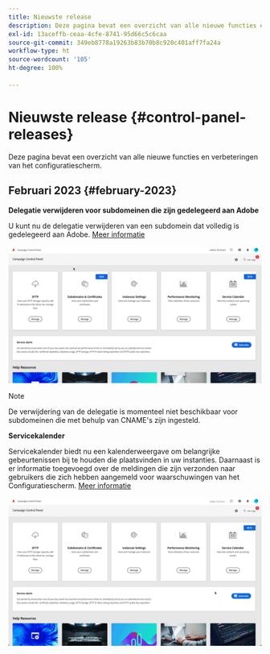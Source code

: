 ```yaml
---
title: Nieuwste release
description: Deze pagina bevat een overzicht van alle nieuwe functies en verbeteringen van het Configuratiescherm
exl-id: 13aceffb-ceaa-4cfe-8741-95d66c5c6caa
source-git-commit: 349eb8778a19263b83b70b8c920c401aff7fa24a
workflow-type: ht
source-wordcount: '105'
ht-degree: 100%

---
```


# Nieuwste release {#control-panel-releases}

Deze pagina bevat een overzicht van alle nieuwe functies en verbeteringen van het configuratiescherm.

## Februari 2023 {#february-2023}

**Delegatie verwijderen voor subdomeinen die zijn gedelegeerd aan Adobe**

U kunt nu de delegatie verwijderen van een subdomein dat volledig is gedelegeerd aan Adobe. [Meer informatie](../subdomains-certificates/using/remove-delegated-subdomains.md)

![](assets/do-not-localize/gif-delegation.gif)

>[!NOTE]
>
>De verwijdering van de delegatie is momenteel niet beschikbaar voor subdomeinen die met behulp van CNAME&#39;s zijn ingesteld.

**Servicekalender**

Servicekalender biedt nu een kalenderweergave om belangrijke gebeurtenissen bij te houden die plaatsvinden in uw instanties. Daarnaast is er informatie toegevoegd over de meldingen die zijn verzonden naar gebruikers die zich hebben aangemeld voor waarschuwingen van het Configuratiescherm. [Meer informatie](../service-events/service-events.md)

![](assets/do-not-localize/gif-calendar.gif)
